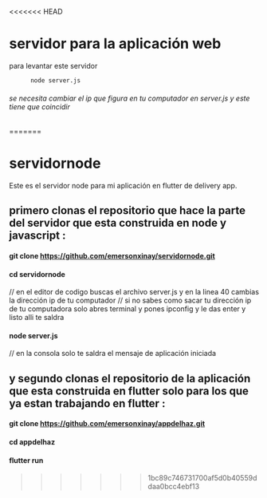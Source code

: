<<<<<<< HEAD
# servidor para la aplicación web 
para levantar este servidor 
```node
      node server.js
```
###### se necesita cambiar el ip que figura en tu computador en server.js y este tiene que coincidir 
=======
# servidornode
Este es el servidor node para mi aplicación en flutter de delivery app.

## primero clonas el repositorio  que  hace la parte del servidor que esta construida en node y javascript : 
#### git clone https://github.com/emersonxinay/servidornode.git
#### cd servidornode
// en el editor de codigo buscas el archivo server.js y en la linea 40 cambias la dirección ip de tu computador 
// si no sabes como sacar tu dirección ip de tu computadora solo abres terminal y pones ipconfig y le das enter y listo alli te saldra
#### node server.js
// en la consola solo te saldra el mensaje de aplicación iniciada 

## y segundo clonas el repositorio de la aplicación que esta construida en flutter solo para los que ya estan trabajando en flutter : 
#### git clone https://github.com/emersonxinay/appdelhaz.git
#### cd appdelhaz
#### flutter run 




>>>>>>> 1bc89c746731700af5d0b40559ddaa0bcc4ebf13
